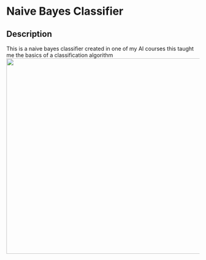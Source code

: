 <body>
<h1>Naive Bayes Classifier</h1>
<h2>Description</h2>
This is a naive bayes classifier created in one of my AI courses this taught me the basics of a classification algorithm

<img src="https://github.com/Benjamin-Fever/Naive-Bayes-Classifier/assets/43081670/1a9388d0-7895-442f-a9a3-4d91c4d6622d" width="510px"/>
</body>

